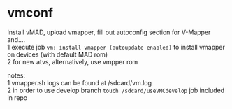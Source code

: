 
# vmconf

Install vMAD, upload vmapper, fill out autoconfig section for V-Mapper and....<BR>
1 execute job ``vm: install vmapper (autoupdate enabled)`` to install vmapper on devices (with default MAD rom)<BR>
2 for new atvs, alternatively, use vmpper rom <BR> 

notes:<BR>
1 vmapper.sh logs can be found at /sdcard/vm.log<BR>
2 in order to use develop branch ``touch /sdcard/useVMCdevelop`` job included in repo<BR> 
